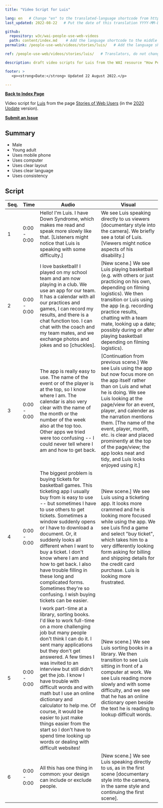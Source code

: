 ```yaml
---
title: "Video Script for Luis"

lang: en   # Change "en" to the translated-language shortcode from https://www.iana.org/assignments/language-subtag-registry/language-subtag-registry
last_updated: 2022-08-22   # Put the date of this translation YYYY-MM-DD (with month in the middle)

github:
  repository: w3c/wai-people-use-web-videos
  path: content/index.md    # Add the language shortcode to the middle of the filename, for example: content/index.fr.md
permalink: /people-use-web/videos/stories/luis/   # Add the language shortcode to the end, with no slash at end, for example: /link/to/page/fr

ref: /people-use-web/videos/stories/luis/   # Translators, do not change this

description: draft video scripts for Luis from the WAI resource "How People with Disabilities Use the Web"

footer: >
   <p><strong>Date:</strong> Updated 22 August 2022.</p>

---
```


**[Back to Index Page](../../)**

Video script for [Luis](https://deploy-preview-113--wai-people-use-web.netlify.app/people-use-web/user-stories-five/) from the page [Stories of Web Users](https://deploy-preview-113--wai-people-use-web.netlify.app/people-use-web/user-stories/) (in the [2020 Update](https://github.com/w3c/wai-people-use-web/wiki/Persona-development) version).

**[Submit an Issue](https://github.com/w3c/wai-people-use-web-videos/issues/new?title=[Luis])**

## Summary

* Male
* Young adult
* Uses mobile phone
* Uses computer
* Uses clear layout
* Uses clear language
* Uses consistency

## Script

| Seq. | Time | Audio | Visual |
| --- | --- | --- | --- |
| 1 | 0:00 - 0:00 | Hello! I'm Luis. I have Down Syndrome, which makes me read and speak more slowly like that. [Listeners might notice that Luis is speaking with some difficulty.] | We see Luis speaking directly to us viewers [documentary style into the camera]. We briefly see a total of Luis. [Viewers might notice aspects of his disability.] |
| 2 | 0:00 - 0:00 | I love basketball! I played on my school team and am now playing in a club. We use an app for our team. It has a calendar with all our practices and games, I can record my results, and there is a chat function too. I can chat with the coach and my team mates, and we exchange photos and jokes and so [chuckles]. | [New scene.] We see Luis playing basketball (e.g. with others or just practicing on his own, depending on filming logistics). We then transition or Luis using the app (e.g. recording practice results, chatting with a team mate, looking up a date; possibly during or after playing basketball depending on filming logistics). |
| 3 | 0:00 - 0:00 | The app is really easy to use. The name of the event or of the player is at the top, so I know where I am. The calendar is also very clear with the name of the month or the number of the week also at the top too. Other apps we tried were too confusing -- I could never tell where I am and how to get back. | [Continuation from previous scene.] We see Luis using the app but now focus more on the app itself rather than on Luis and what he is doing. We see Luis looking at the page/view for an event, player, and calender as the narration mentions them. [The name of the event, player, month, etc. is clear and placed prominently at the top of the page/view; the app looks neat and tidy, and Luis looks enjoyed using it.] |
| 4 | 0:00 - 0:00 | The biggest problem is buying tickets for basketball games. This ticketing app I usually buy from is easy to use -- but sometimes I have to use others to get tickets. Sometimes a window suddenly opens or I have to download a document. Or, it suddenly looks all different when I want to buy a ticket. I don't know where I am and how to get back. I also have trouble filling in these long and complicated forms. Sometimes they're so confusing. I wish buying tickets can be easier. | [New scene.] We see Luis using a ticketing app. It looks more crammed and he is looking more focused while using the app. We see Luis find a game and select "buy ticket", which takes him to a very differently looking form asking for billing and shipping details for the credit card purchase. Luis is looking more frustrated. |
| 5 | 0:00 - 0:00 | I work part-time at a library, sorting books. I'd like to work full-time on a more challenging job but many people don't think I can do it. I sent many applications but they don't get answered. A few times I was invited to an interview but still didn't get the job. I know I have trouble with difficult words and with math but I use an online dictionary and calculator to help me. Of course, it would be easier to just make things easier from the start so I don't have to spend time looking up words or dealing with difficult websites! | [New scene.] We see Luis sorting books in a library. We then transition to see Luis sitting in front of a computer at work. We see Luis reading more slowly and with some difficulty, and we see that he has an online dictionary open beside the text he is reading to lookup difficult words. |
| 6 | 0:00 - 0:00 | All this has one thing in common: your design can include or exclude people. | [New scene.] We see Luis speaking directly to us, as in the first scene [documentary style into the camera, in the same style and continuing the first scene]. |
